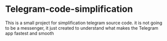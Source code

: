 # Telegram-code-simplification
This is a small project for simplification telegram source code. it is not going to be a messenger, it just created to understand what makes the Telegram app fastest and smooth
